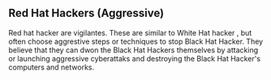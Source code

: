 ## Red Hat Hackers (Aggressive)

Red hat hacker are vigilantes. These are similar to White Hat hacker , but often choose aggrestive steps or techniques to stop Black Hat Hacker. They believe that they can dwon the Black Hat Hackers themselves by attacking or launching aggressive cyberattaks and destroying the Black Hat Hacker's computers and networks.